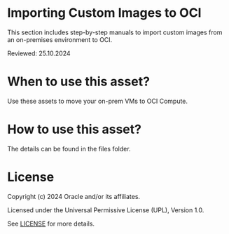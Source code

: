 # Importing Custom Images to OCI

This section includes step-by-step manuals to import custom images from an on-premises environment to OCI.

Reviewed: 25.10.2024

# When to use this asset?

Use these assets to move your on-prem VMs to OCI Compute.

# How to use this asset?

The details can be found in the files folder.

# License

Copyright (c) 2024 Oracle and/or its affiliates.

Licensed under the Universal Permissive License (UPL), Version 1.0.

See [LICENSE](https://github.com/oracle-devrel/technology-engineering/blob/main/LICENSE) for more details.
